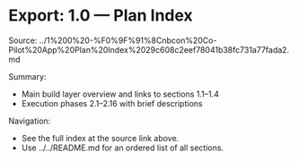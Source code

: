 # Export: 1.0 — Plan Index

Source: ../1%200%20-%F0%9F%91%8Cnbcon%20Co-Pilot%20App%20Plan%20Index%2029c608c2eef78041b38fc731a77fada2.md

Summary:
- Main build layer overview and links to sections 1.1–1.4
- Execution phases 2.1–2.16 with brief descriptions

Navigation:
- See the full index at the source link above.
- Use ../../README.md for an ordered list of all sections.
